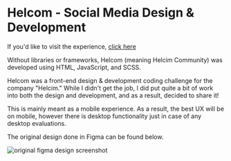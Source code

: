 # Helcom - Social Media Design & Development

If you'd like to visit the experience, [click here](https://rida.dev/helcom)

Without libraries or frameworks, Helcom (meaning Helcim Community) was developed using HTML, JavaScript, and SCSS.

Helcom was a front-end design & development coding challenge for the company "Helcim."
While I didn't get the job, I did put quite a bit of work into both the design and development, and as a result, decided to share it!

This is mainly meant as a mobile experience. 
As a result, the best UX will be on mobile, however there is desktop functionality just in case of any desktop evaluations.

The original design done in Figma can be found below.

![original figma design screenshot](https://i.imgur.com/mO2LJhL.png)
